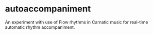 # autoaccompaniment

An experiment with use of Flow rhythms in Carnatic music for real-time automatic rhythm accompaniment.
